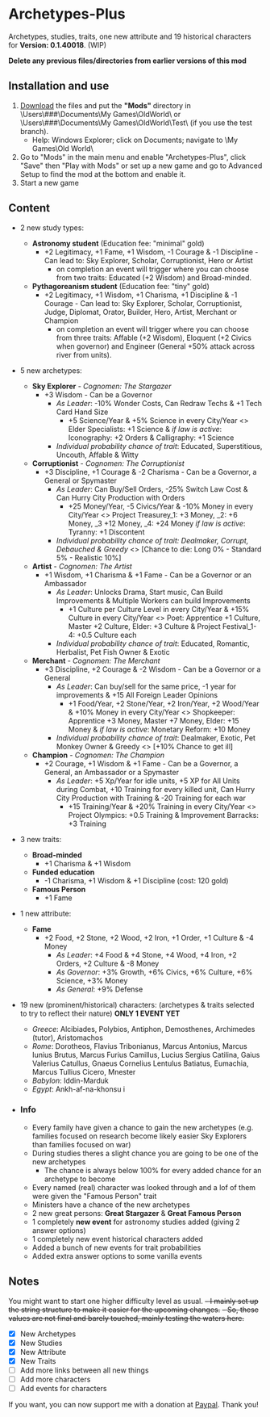 # Archetypes-Plus
Archetypes, studies, traits, one new attribute and 19 historical characters for **Version: 0.1.40018**. (WIP)

**Delete any previous files/directories from earlier versions of this mod**
## Installation and use

1. [Download](https://github.com/ShadowDuke/OW_Archetypes-Plus/archive/master.zip) the files and put the **"Mods"** directory in \Users\\###\Documents\My Games\OldWorld\ or \Users\\###\Documents\My Games\OldWorld\Test\ (if you use the test branch).
   - Help: Windows Explorer; click on Documents; navigate to \My Games\Old World\
2. Go to "Mods" in the main menu and enable "Archetypes-Plus", click "Save" then "Play with Mods" or set up a new game and go to Advanced Setup to find the mod at the bottom and enable it. 
3. Start a new game

## Content

- 2 new study types:
   - **Astronomy student**  (Education fee: "minimal" gold)
     - +2 Legitimacy, +1 Fame, +1 Wisdom, -1 Courage & -1 Discipline - Can lead to: Sky Explorer, Scholar, Corruptionist, Hero or Artist
        - on completion an event will trigger where you can choose from two traits: Educated (+2 Wisdom) and Broad-minded.
   - **Pythagoreanism student** (Education fee: "tiny" gold)
     - +2 Legitimacy, +1 Wisdom, +1 Charisma, +1 Discipline & -1 Courage - Can lead to: Sky Explorer, Scholar, Corruptionist, Judge, Diplomat, Orator, Builder, Hero, Artist, Merchant or Champion
        - on completion an event will trigger where you can choose from three traits: Affable (+2 Wisdom), Eloquent (+2 Civics when governor) and Engineer (General +50% attack across river from units).
- 5 new archetypes:
   - **Sky Explorer** - *Cognomen: The Stargazer*
     - +3 Wisdom - Can be a Governor
        - *As Leader*: -10% Wonder Costs, Can Redraw Techs & +1 Tech Card Hand Size
           - +5 Science/Year & +5% Science in every City/Year <> Elder Specialists: +1 Science & *if law is active*: Iconography: +2 Orders & Calligraphy: +1 Science
        - *Individual probability chance of trait*: Educated, Superstitious, Uncouth, Affable & Witty
   - **Corruptionist** - *Cognomen: The Corruptionist* 
     - +3 Discipline, +1 Courage & -2 Charisma - Can be a Governor, a General or Spymaster
        - *As Leader*: Can Buy/Sell Orders, -25% Switch Law Cost & Can Hurry City Production with Orders
           - +25 Money/Year, -5 Civics/Year & -10% Money in every City/Year <> Project Treasurey_1: +3 Money, _2: +6 Money, _3 +12 Money, _4: +24 Money *if law is active*: Tyranny: +1 Discontent
        - *Individual probability chance of trait: Dealmaker, Corrupt, Debauched & Greedy* <> [Chance to die: Long 0% - Standard 5% - Realistic 10%]
   - **Artist** - *Cognomen: The Artist* 
     - +1 Wisdom, +1 Charisma & +1 Fame - Can be a Governor or an Ambassador
        - *As Leader*: Unlocks Drama, Start music, Can Build Improvements & Multiple Workers can build Improvements 
           - +1 Culture per Culture Level in every City/Year & +15% Culture in every City/Year <> Poet: Apprentice +1 Culture, Master +2 Culture, Elder: +3 Culture & Project Festival_1-4: +0.5 Culture each
        - *Individual probability chance of trait*: Educated, Romantic, Herbalist, Pet Fish Owner & Exotic
   - **Merchant** - *Cognomen: The Merchant* 
     - +3 Discipline, +2 Courage & -2 Wisdom - Can be a Governor or a General
        - *As Leader*: Can buy/sell for the same price, -1 year for improvements & +15 All Foreign Leader Opinions
           - +1 Food/Year, +2 Stone/Year, +2 Iron/Year, +2 Wood/Year & +10% Money in every City/Year <> Shopkeeper: Apprentice +3 Money, Master +7 Money, Elder: +15 Money & *if law is active*: Monetary Reform: +10 Money
        - *Individual probability chance of trait*: Dealmaker, Exotic, Pet Monkey Owner & Greedy <> [+10% Chance to get ill]
   - **Champion** - *Cognomen: The Champion* 
     - +2 Courage, +1 Wisdom & +1 Fame - Can be a Governor, a General, an Ambassador or a Spymaster
        - *As Leader*: +5 Xp/Year for idle units, +5 XP for All Units during Combat, +10 Training for every killed unit, Can Hurry City Production with Training & -20 Training for each war
           - +15 Training/Year & +20% Training in every City/Year <> Project Olympics: +0.5 Training & Improvement Barracks: +3 Training
        
- 3 new traits:
   - **Broad-minded**
        - +1 Charisma & +1 Wisdom
   - **Funded education**
        - -1 Charisma, +1 Wisdom & +1 Discipline (cost: 120 gold)
   - **Famous Person**
        - +1 Fame
        
- 1 new attribute:
   - **Fame**
     - +2 Food, +2 Stone, +2 Wood, +2 Iron, +1 Order, +1 Culture & -4 Money
        - *As Leader*: +4 Food & +4 Stone, +4 Wood, +4 Iron, +2 Orders, +2 Culture & -8 Money
        - *As Governor*: +3% Growth, +6% Civics, +6% Culture, +6% Science, +3% Money
        - *As General*: +9% Defense
        
 - 19 new (prominent/historical) characters: (archetypes & traits selected to try to reflect their nature) **ONLY 1 EVENT YET**
   - *Greece*: Alcibiades, Polybios, Antiphon, Demosthenes, Archimedes (tutor), Aristomachos
   - *Rome*: Dorotheos, Flavius Tribonianus, Marcus Antonius, Marcus Iunius Brutus, Marcus Furius Camillus, Lucius Sergius Catilina, Gaius Valerius Catullus, Gnaeus Cornelius Lentulus Batiatus, Eumachia, Marcus Tullius Cicero, Mnester
   - *Babylon*: Iddin-Marduk
   - *Egypt*: Ankh-af-na-khonsu i
 
- ### Info

   - Every family have given a chance to gain the new archetypes (e.g. families focused on research become likely easier Sky Explorers than families focused on war)
   - During studies theres a slight chance you are going to be one of the new archetypes
      - The chance is always below 100% for every added chance for an archetype to become
   - Every named (real) character was looked through and a lof of them were given the "Famous Person" trait
   - Ministers have a chance of the new archetypes
   - 2 new great persons: **Great Stargazer** & **Great Famous Person**
   - 1 completely **new event** for astronomy studies added (giving 2 answer options)
   - 1 completely new event historical characters added
   - Added a bunch of new events for trait probabilities
   - Added extra answer options to some vanilla events

## Notes
You might want to start one higher difficulty level as usual.
~~- I mainly set up the string structure to make it easier for the upcoming changes.~~
~~- So, these values are not final and barely touched, mainly testing the waters here.~~

- [X] New Archetypes
- [X] New Studies
- [X] New Attribute
- [X] New Traits
- [ ] Add more links between all new things
- [ ] Add more characters
- [ ] Add events for characters

If you want, you can now support me with a donation at [Paypal](https://www.paypal.com/cgi-bin/webscr?cmd=_s-xclick&hosted_button_id=5X8TNX5DN2G5C&source=url). Thank you!
